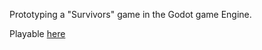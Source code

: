 Prototyping a "Survivors" game in the Godot game Engine.

Playable [here](https://jplind.github.io/godot-survivors-prototype/)
